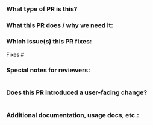 <!-- Thanks for sending a pull request! Here are some tips for you:

1. If you want **faster** PR reviews, read how: https://github.com/kubesphere/community/blob/master/developer-guide/development/the-pr-author-guide-to-getting-through-code-review.md
2. In case you want to know how your PR got reviewed, read: https://github.com/kubesphere/community/blob/master/developer-guide/development/code-review-guide.md
3. Here are some coding conventions followed by KubeSphere community: https://github.com/kubesphere/community/blob/master/developer-guide/development/coding-conventions.md
-->

### What type of PR is this?
<!-- 
Add one of the following kinds:
/kind bug
/kind cleanup
/kind documentation
/kind feature
/kind design
/kind dependencies
/kind test

Optionally add one or more of the following kinds if applicable:
/kind api-change
/kind deprecation
/kind failing-test
/kind flake
/kind regression
-->


### What this PR does / why we need it:

### Which issue(s) this PR fixes:
<!--
Usage: `Fixes #<issue number>`, or `Fixes (paste link of issue)`.
_If PR is about `failing-tests or flakes`, please post the related issues/tests in a comment and do not use `Fixes`_*
-->
Fixes #

### Special notes for reviewers:
```
```

### Does this PR introduced a user-facing change?
<!--
If no, just write "None" in the release-note block below.
If yes, a release note is required:
Enter your extended release note in the block below. If the PR requires additional action from users switching to the new release, include the string "action required".

For more information on release notes see: https://github.com/kubernetes/community/blob/master/contributors/guide/release-notes.md
-->
```release-note

```

### Additional documentation, usage docs, etc.:
<!--
This section can be blank if this pull request does not require a release note.
Please use the following format for linking documentation or pass the
section below:
- [KEP]: <link>
- [Usage]: <link>
- [Other doc]: <link>
-->
```docs

```
